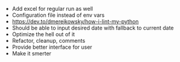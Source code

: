 - Add excel for regular run as well
- Configuration file instead of env vars
- https://dev.to/dmerejkowsky/how-i-lint-my-python
- Should be able to input desired date with fallback to current date
- Optimize the hell out of it
- Refactor, cleanup, comments
- Provide better interface for user
- Make it smerter
